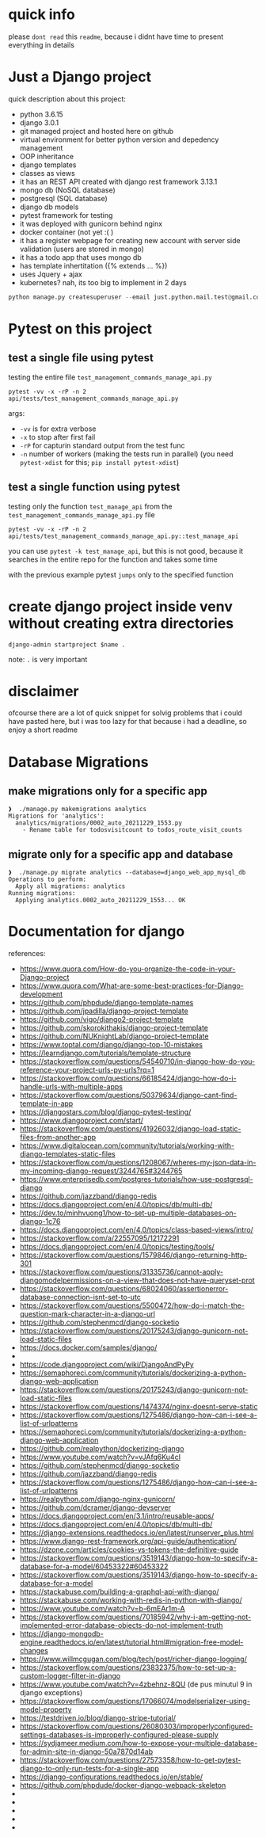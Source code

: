 
# quick info
please `dont read` this `readme`, because i didnt have time to present everything in details

# Just a Django project

quick description about this project:
- python 3.6.15
- django 3.0.1
- git managed project and hosted here on github
- virtual environment for better python version and depedency management
- OOP inheritance
- django templates
- classes as views
- it has an REST API created with django rest framework 3.13.1
- mongo db (NoSQL database)
- postgresql (SQL database)
- django db models
- pytest framework for testing
- it was deployed with gunicorn behind nginx
- docker container (not yet :( )
- it has a register webpage for creating new account with server side validation (users are stored in mongo)
- it has a todo app that uses mongo db
- has template inhertitation ({% extends ... %})
- uses Jquery + ajax
- kubernetes? nah, its too big to implement in 2 days


```py
python manage.py createsuperuser --email just.python.mail.test@gmail.com --username alexzander
```


# Pytest on this project

## test a single file using pytest

testing the entire file `test_management_commands_manage_api.py`
```shell
pytest -vv -x -rP -n 2 api/tests/test_management_commands_manage_api.py
```
args:
- `-vv` is for extra verbose
- `-x` to stop after first fail
- `-rP` for capturin standard output from the test func
- `-n` number of workers (making the tests run in parallel) (you need `pytest-xdist` for this; `pip install pytest-xdist`)

## test a single function using pytest

testing only the function `test_manage_api` from the `test_management_commands_manage_api.py` file
```shell
pytest -vv -x -rP -n 2 api/tests/test_management_commands_manage_api.py::test_manage_api
```

you can use `pytest -k test_manage_api`, but this is not good, because it searches in the entire repo for the function and takes some time

with the previous example pytest `jumps` only to the specified function


# create django project inside venv without creating extra directories
```shell
django-admin startproject $name .
```
note: `.` is very important


# disclaimer
ofcourse there are a lot of quick snippet for solvig problems that i could have pasted here, but i was too lazy for that because i had a deadline, so enjoy a short readme


# Database Migrations

## make migrations only for a specific app
```shell
❱  ./manage.py makemigrations analytics
Migrations for 'analytics':
  analytics/migrations/0002_auto_20211229_1553.py
    - Rename table for todosvisitcount to todos_route_visit_counts
```

## migrate only for a specific app and database
```shell
❱  ./manage.py migrate analytics --database=django_web_app_mysql_db
Operations to perform:
  Apply all migrations: analytics
Running migrations:
  Applying analytics.0002_auto_20211229_1553... OK
```


# Documentation for django
references:
- https://www.quora.com/How-do-you-organize-the-code-in-your-Django-project
- https://www.quora.com/What-are-some-best-practices-for-Django-development
- https://github.com/phpdude/django-template-names
- https://github.com/jpadilla/django-project-template
- https://github.com/vigo/django2-project-template
- https://github.com/skorokithakis/django-project-template
- https://github.com/NUKnightLab/django-project-template
- https://www.toptal.com/django/django-top-10-mistakes
- https://learndjango.com/tutorials/template-structure
- https://stackoverflow.com/questions/54540710/in-django-how-do-you-reference-your-project-urls-py-urls?rq=1
- https://stackoverflow.com/questions/66185424/django-how-do-i-handle-urls-with-multiple-apps
- https://stackoverflow.com/questions/50379634/django-cant-find-template-in-app
- https://djangostars.com/blog/django-pytest-testing/
- https://www.djangoproject.com/start/
- https://stackoverflow.com/questions/41926032/django-load-static-files-from-another-app
- https://www.digitalocean.com/community/tutorials/working-with-django-templates-static-files
- https://stackoverflow.com/questions/1208067/wheres-my-json-data-in-my-incoming-django-request/3244765#3244765
- https://www.enterprisedb.com/postgres-tutorials/how-use-postgresql-django
- https://github.com/jazzband/django-redis
- https://docs.djangoproject.com/en/4.0/topics/db/multi-db/
- https://dev.to/minhvuong1/how-to-set-up-multiple-databases-on-django-1c76
- https://docs.djangoproject.com/en/4.0/topics/class-based-views/intro/
- https://stackoverflow.com/a/22557095/12172291
- https://docs.djangoproject.com/en/4.0/topics/testing/tools/
- https://stackoverflow.com/questions/1579846/django-returning-http-301
- https://stackoverflow.com/questions/31335736/cannot-apply-djangomodelpermissions-on-a-view-that-does-not-have-queryset-prot
- https://stackoverflow.com/questions/68024060/assertionerror-database-connection-isnt-set-to-utc
- https://stackoverflow.com/questions/5500472/how-do-i-match-the-question-mark-character-in-a-django-url
- https://github.com/stephenmcd/django-socketio
- https://stackoverflow.com/questions/20175243/django-gunicorn-not-load-static-files
- https://docs.docker.com/samples/django/
-
- https://code.djangoproject.com/wiki/DjangoAndPyPy
- https://semaphoreci.com/community/tutorials/dockerizing-a-python-django-web-application
- https://stackoverflow.com/questions/20175243/django-gunicorn-not-load-static-files
- https://stackoverflow.com/questions/1474374/nginx-doesnt-serve-static
- https://stackoverflow.com/questions/1275486/django-how-can-i-see-a-list-of-urlpatterns
- https://semaphoreci.com/community/tutorials/dockerizing-a-python-django-web-application
- https://github.com/realpython/dockerizing-django
- https://www.youtube.com/watch?v=vJAfq6Ku4cI
- https://github.com/stephenmcd/django-socketio
- https://github.com/jazzband/django-redis
- https://stackoverflow.com/questions/1275486/django-how-can-i-see-a-list-of-urlpatterns
- https://realpython.com/django-nginx-gunicorn/
- https://github.com/dcramer/django-devserver
- https://docs.djangoproject.com/en/3.1/intro/reusable-apps/
- https://docs.djangoproject.com/en/4.0/topics/db/multi-db/
- https://django-extensions.readthedocs.io/en/latest/runserver_plus.html
- https://www.django-rest-framework.org/api-guide/authentication/
- https://dzone.com/articles/cookies-vs-tokens-the-definitive-guide
- https://stackoverflow.com/questions/3519143/django-how-to-specify-a-database-for-a-model/60453322#60453322
- https://stackoverflow.com/questions/3519143/django-how-to-specify-a-database-for-a-model
- https://stackabuse.com/building-a-graphql-api-with-django/
- https://stackabuse.com/working-with-redis-in-python-with-django/
- https://www.youtube.com/watch?v=b-6mEAr1m-A
- https://stackoverflow.com/questions/70185942/why-i-am-getting-not-implemented-error-database-objects-do-not-implement-truth
- https://django-mongodb-engine.readthedocs.io/en/latest/tutorial.html#migration-free-model-changes
- https://www.willmcgugan.com/blog/tech/post/richer-django-logging/
- https://stackoverflow.com/questions/23832375/how-to-set-up-a-custom-logger-filter-in-django
- https://www.youtube.com/watch?v=4zbehnz-8QU (de pus minutul 9 in django exceptions)
- https://stackoverflow.com/questions/17066074/modelserializer-using-model-property
- https://testdriven.io/blog/django-stripe-tutorial/
- https://stackoverflow.com/questions/26080303/improperlyconfigured-settings-databases-is-improperly-configured-please-supply
- https://sydjameer.medium.com/how-to-expose-your-multiple-database-for-admin-site-in-django-50a7870d14ab
- https://stackoverflow.com/questions/27573358/how-to-get-pytest-django-to-only-run-tests-for-a-single-app
- https://django-configurations.readthedocs.io/en/stable/
- https://github.com/phpdude/docker-django-webpack-skeleton
-
-
-
-
-
